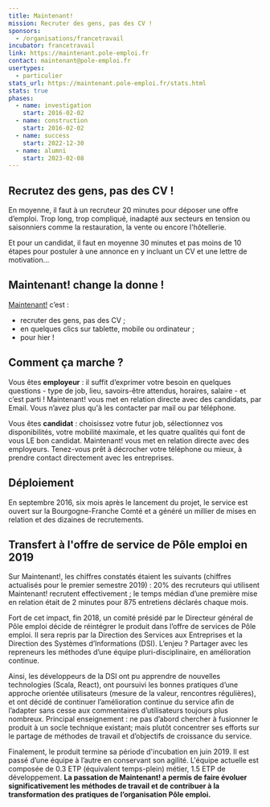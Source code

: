 ```yaml
---
title: Maintenant!
mission: Recruter des gens, pas des CV !
sponsors:
  - /organisations/francetravail
incubator: francetravail
link: https://maintenant.pole-emploi.fr
contact: maintenant@pole-emploi.fr
usertypes:
  - particulier
stats_url: https://maintenant.pole-emploi.fr/stats.html
stats: true
phases:
  - name: investigation
    start: 2016-02-02
  - name: construction
    start: 2016-02-02
  - name: success
    start: 2022-12-30
  - name: alumni
    start: 2023-02-08
---
```

## Recrutez des gens, pas des CV !

En moyenne, il faut à un recruteur 20 minutes pour déposer une offre d’emploi. Trop long, trop compliqué, inadapté aux secteurs en tension ou saisonniers comme la restauration, la vente ou encore l'hôtellerie.

Et pour un candidat, il faut en moyenne 30 minutes et pas moins de 10 étapes pour postuler à une annonce en y incluant un CV et une lettre de motivation…

## Maintenant! change la donne !

[Maintenant!](http://maintenant.pole-emploi.fr) c’est :

- recruter des gens, pas des CV ;
- en quelques clics sur tablette, mobile ou ordinateur ;
- pour hier !

## Comment ça marche ?

Vous êtes **employeur** : il suffit d’exprimer votre besoin en quelques questions - type de job, lieu, savoirs-être attendus, horaires, salaire - et c’est parti !
Maintenant! vous met en relation directe avec des candidats, par Email. Vous n’avez plus qu'à les contacter par mail ou par téléphone.

Vous êtes **candidat** : choisissez votre futur job, sélectionnez vos disponibilités, votre mobilité maximale, et les quatre qualités qui font de vous LE bon candidat.
Maintenant! vous met en relation directe avec des employeurs. Tenez-vous prêt à décrocher votre téléphone ou mieux, à prendre contact directement avec les entreprises.

## Déploiement

En septembre 2016, six mois après le lancement du projet, le service est ouvert sur la Bourgogne-Franche Comté et a généré un millier de mises en relation et des dizaines de recrutements.

## Transfert à l'offre de service de Pôle emploi en 2019

Sur Maintenant!, les chiffres constatés étaient les suivants (chiffres actualisés pour le premier semestre 2019) : 20% des recruteurs qui utilisent Maintenant! recrutent effectivement ; le temps médian d’une première mise en relation était de 2 minutes pour 875 entretiens déclarés chaque mois.

Fort de cet impact, fin 2018, un comité présidé par le Directeur général de Pôle emploi décide de réintégrer le produit dans l’offre de services de Pôle emploi. Il sera repris par la Direction des Services aux Entreprises et la Direction des Systèmes d’Informations (DSI). L’enjeu ? Partager avec les repreneurs les méthodes d’une équipe pluri-disciplinaire, en amélioration continue.

Ainsi, les développeurs de la DSI ont pu apprendre de nouvelles technologies (Scala, React), ont poursuivi les bonnes pratiques d’une approche orientée utilisateurs (mesure de la valeur, rencontres régulières), et ont décidé de continuer l’amélioration continue du service afin de l’adapter sans cesse aux commentaires d’utilisateurs toujours plus nombreux. Principal enseignement : ne pas d’abord chercher à fusionner le produit à un socle technique existant; mais plutôt concentrer ses efforts sur le partage de méthodes de travail et d’objectifs de croissance du service.

Finalement, le produit termine sa période d'incubation en juin 2019. Il est passé d’une équipe à l’autre en conservant son agilité. L'équipe actuelle est composée de 0.3 ETP (équivalent temps-plein) métier, 1.5 ETP de développement. **La passation de Maintenant! a permis de faire évoluer significativement les méthodes de travail et de contribuer à la transformation des pratiques de l’organisation Pôle emploi.**
